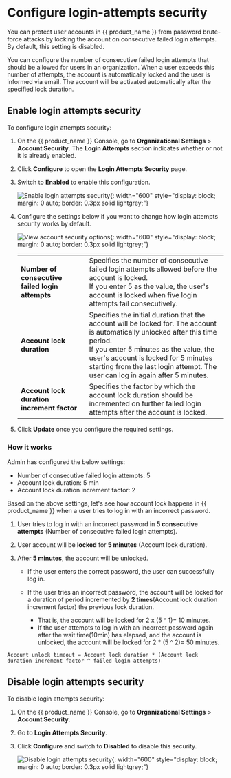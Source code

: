 # Configure login-attempts security

You can protect user accounts in {{ product_name }} from password brute-force attacks by locking the account on consecutive failed login attempts. By default, this setting is disabled.

You can configure the number of consecutive failed login attempts that should be allowed for users in an organization. When a user exceeds this number of attempts, the account is automatically locked and the user is informed via email. The account will be activated automatically after the specified lock duration.

## Enable login attempts security

To configure login attempts security:

1. On the {{ product_name }} Console, go to **Organizational Settings** > **Account Security**.
    The **Login Attempts** section indicates whether or not it is already enabled.

2. Click **Configure** to open the **Login Attempts Security** page.

3. Switch to **Enabled** to enable this configuration.  

    ![Enable login attempts security]({{base_path}}/assets/img/guides/organization/account-security/login-attempts-security/enable-login-attempts-security.png){: width="600" style="display: block; margin: 0 auto; border: 0.3px solid lightgrey;"}

4. Configure the settings below if you want to change how login attempts security works by default.

    ![View account security options]({{base_path}}/assets/img/guides/organization/account-security/login-attempts-security/configure-login-attempts-security.png){: width="600" style="display: block; margin: 0 auto; border: 0.3px solid lightgrey;"}

    <table>
       <tbody>
          <tr>
               <td><b>Number of consecutive failed login attempts</b></td>
               <td>Specifies the number of consecutive failed login attempts allowed before the account is locked. <br>
               If you enter 5 as the value, the user's account is locked when five login attempts fail consecutively.</td>
          </tr>
          <tr>
             <td><b>Account lock duration</b></td>
             <td>Specifies the initial duration that the account will be locked for. The account is automatically unlocked after this time period. <br>
             If you enter 5 minutes as the value, the user's account is locked for 5 minutes starting from the last login attempt. The user can log in again after 5 minutes.</td>
        </tr>
        <tr>
            <td><b>Account lock duration increment factor</b></td>
            <td>Specifies the factor by which the account lock duration should be incremented on further failed login attempts after the account is locked.</td>
       </tr>
       </tbody>
    </table>

5. Click **Update** once you configure the required settings.

### How it works

Admin has configured the below settings:

- Number of consecutive failed login attempts: 5
- Account lock duration: 5 min
- Account lock duration increment factor: 2

Based on the above settings, let's see how account lock happens in {{ product_name }} when a user tries to log in with an incorrect password.

1. User tries to log in with an incorrect password in **5 consecutive attempts** (Number of consecutive failed login attempts).
2. User account will be **locked** for **5 minutes** (Account lock duration).
3. After **5 minutes**, the account will be unlocked.

   - If the user enters the correct password, the user can successfully log in.
   - If the user tries an incorrect password, the account will be locked for a duration of period incremented by **2 times**(Account lock duration increment factor) the previous lock duration.

       - That is, the account will be locked for 2 x (5 ^ 1)= 10 minutes.
       - If the user attempts to log in with an incorrect password again after the wait time(10min) has elapsed, and the account is unlocked, the account will be locked for 2 * (5 ^ 2)= 50 minutes.

``` 
Account unlock timeout = Account lock duration * (Account lock duration increment factor ^ failed login attempts)
```

## Disable login attempts security

To disable login attempts security:

1. On the {{ product_name }} Console, go to **Organizational Settings** > **Account Security**.
2. Go to **Login Attempts Security**.
3. Click **Configure** and switch to **Disabled** to disable this security.  

    ![Disable login attempts security]({{base_path}}/assets/img/guides/organization/account-security/login-attempts-security/disable-login-attempts-security.png){: width="600" style="display: block; margin: 0 auto; border: 0.3px solid lightgrey;"}
